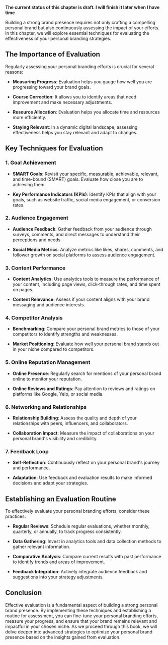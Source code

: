 **The current status of this chapter is draft. I will finish it later when I have time**

Building a strong brand presence requires not only crafting a compelling personal brand but also continuously assessing the impact of your efforts. In this chapter, we will explore essential techniques for evaluating the effectiveness of your personal branding strategies.

The Importance of Evaluation
----------------------------

Regularly assessing your personal branding efforts is crucial for several reasons:

* **Measuring Progress**: Evaluation helps you gauge how well you are progressing toward your brand goals.

* **Course Correction**: It allows you to identify areas that need improvement and make necessary adjustments.

* **Resource Allocation**: Evaluation helps you allocate time and resources more efficiently.

* **Staying Relevant**: In a dynamic digital landscape, assessing effectiveness helps you stay relevant and adapt to changes.

Key Techniques for Evaluation
-----------------------------

### 1. **Goal Achievement**

* **SMART Goals**: Revisit your specific, measurable, achievable, relevant, and time-bound (SMART) goals. Evaluate how close you are to achieving them.

* **Key Performance Indicators (KPIs)**: Identify KPIs that align with your goals, such as website traffic, social media engagement, or conversion rates.

### 2. **Audience Engagement**

* **Audience Feedback**: Gather feedback from your audience through surveys, comments, and direct messages to understand their perceptions and needs.

* **Social Media Metrics**: Analyze metrics like likes, shares, comments, and follower growth on social platforms to assess audience engagement.

### 3. **Content Performance**

* **Content Analytics**: Use analytics tools to measure the performance of your content, including page views, click-through rates, and time spent on pages.

* **Content Relevance**: Assess if your content aligns with your brand messaging and audience interests.

### 4. **Competitor Analysis**

* **Benchmarking**: Compare your personal brand metrics to those of your competitors to identify strengths and weaknesses.

* **Market Positioning**: Evaluate how well your personal brand stands out in your niche compared to competitors.

### 5. **Online Reputation Management**

* **Online Presence**: Regularly search for mentions of your personal brand online to monitor your reputation.

* **Online Reviews and Ratings**: Pay attention to reviews and ratings on platforms like Google, Yelp, or social media.

### 6. **Networking and Relationships**

* **Relationship Building**: Assess the quality and depth of your relationships with peers, influencers, and collaborators.

* **Collaboration Impact**: Measure the impact of collaborations on your personal brand's visibility and credibility.

### 7. **Feedback Loop**

* **Self-Reflection**: Continuously reflect on your personal brand's journey and performance.

* **Adaptation**: Use feedback and evaluation results to make informed decisions and adapt your strategies.

Establishing an Evaluation Routine
----------------------------------

To effectively evaluate your personal branding efforts, consider these practices:

* **Regular Reviews**: Schedule regular evaluations, whether monthly, quarterly, or annually, to track progress consistently.

* **Data Gathering**: Invest in analytics tools and data collection methods to gather relevant information.

* **Comparative Analysis**: Compare current results with past performance to identify trends and areas of improvement.

* **Feedback Integration**: Actively integrate audience feedback and suggestions into your strategy adjustments.

Conclusion
----------

Effective evaluation is a fundamental aspect of building a strong personal brand presence. By implementing these techniques and establishing a routine for assessment, you can fine-tune your personal branding efforts, measure your progress, and ensure that your brand remains relevant and impactful in your chosen niche. As we proceed through this book, we will delve deeper into advanced strategies to optimize your personal brand presence based on the insights gained from evaluation.

